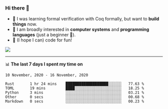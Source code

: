 ### Hi there 👋

- 🤔 I was learning formal verification with Coq formally, but want to **build things** now.
- 😬 I am broadly interested in **computer systems** and **programming languages** (just a beginner 🥺).
- 🤩 (I hope I can) code for fun!

<img src="https://github-readme-stats.vercel.app/api?username=xxchan&show_icons=true&icon_color=0366d6&text_color=24292e&bg_color=ffffff&hide_title=true" />

---

📊 **The last 7 days I spent my time on** 

<!--START_SECTION:waka-->
```text
10 November, 2020 - 16 November, 2020

Rust       1 hr 24 mins    ███████████████████░░░░░░   77.63 % 
TOML       19 mins         ████░░░░░░░░░░░░░░░░░░░░░   18.25 % 
Python     3 mins          ░░░░░░░░░░░░░░░░░░░░░░░░░   03.21 % 
Other      0 secs          ░░░░░░░░░░░░░░░░░░░░░░░░░   00.68 % 
Markdown   0 secs          ░░░░░░░░░░░░░░░░░░░░░░░░░   00.23 %
```
<!--END_SECTION:waka-->

<!--
**xxchan/xxchan** is a ✨ _special_ ✨ repository because its `README.md` (this file) appears on your GitHub profile.

Here are some ideas to get you started:

- 🔭 I’m currently working on ...
- 🌱 I’m currently learning ...
- 👯 I’m looking to collaborate on ...
- 🤔 I’m looking for help with ...
- 💬 Ask me about ...
- 📫 How to reach me: ...
- 😄 Pronouns: ...
- ⚡ Fun fact: ...
-->

